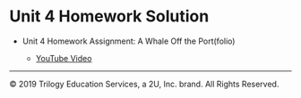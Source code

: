 # Unit 4 Homework Solution

* Unit 4 Homework Assignment: A Whale Off the Port(folio)

  * [YouTube Video](https://youtu.be/65nOfS4T8PQ)

---
© 2019 Trilogy Education Services, a 2U, Inc. brand. All Rights Reserved.

